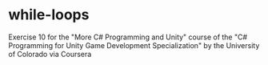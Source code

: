 # while-loops
Exercise 10 for the "More C# Programming and Unity" course of the "C# Programming for Unity Game Development Specialization" by the University of Colorado via Coursera
